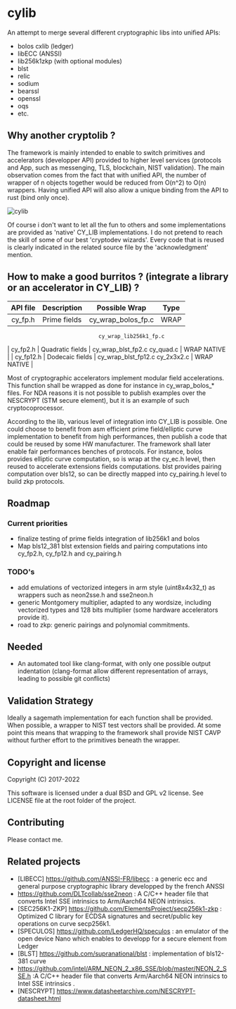# cylib
An attempt to merge several different cryptographic libs into unified APIs:
- bolos cxlib (ledger)
- libECC (ANSSI)
- lib256k1zkp (with optional modules)
- blst
- relic
- sodium
- bearssl
- openssl
- oqs
- etc.

## Why another cryptolib ?
The framework is mainly intended to enable to switch primitives and accelerators (developper API) provided to higher level services (protocols and App, such as messenging, TLS, blockchain, NIST validation). The main observation comes from the fact that with unified API, the number of wrapper of n objects together would be reduced from O(n^2) to O(n) wrappers. Having unified API will also allow a unique binding from the API to rust (bind only once). 

![cylib](https://user-images.githubusercontent.com/103030189/178018785-ea4ea373-3eff-418f-a897-f205440740b8.png)

 Of course i don't want to let all the fun to others and some implementations are provided as 'native' CY_LIB implementations. I do not pretend to reach the skill of some of our best 'cryptodev wizards'. Every code that is reused is clearly indicated in the related source file by the 'acknowledgment' mention.

## How to make a good burritos ? (integrate a library or an accelerator in CY_LIB) ?

|  API file | Description      |               Possible Wrap              |     Type    |
|:---------:|------------------|:----------------------------------------:|:-----------:|
|  cy_fp.h  | Prime fields     | cy_wrap_bolos_fp.c                       |  WRAP   |  
                                 cy_wrap_lib256k1_fp.c
|  cy_fp2.h | Quadratic fields | cy_wrap_blst_fp2.c cy_quad.c             | WRAP NATIVE |
| cy_fp12.h | Dodecaic fields  | cy_wrap_blst_fp12.c cy_2x3x2.c           | WRAP NATIVE |

Most of cryptographic accelerators implement modular field accelerations. This function shall be wrapped as done for instance in cy_wrap_bolos_* files. For NDA reasons it is not possible to publish examples over the NESCRYPT (STM secure element), but it is an example of such cryptocoprocessor.

According to the lib, various level of integration into CY_LIB is possible. One could choose to benefit from asm efficient prime field/elliptic curve implementation to benefit from high performances, then publish a code that could be reused by some HW manufacturer. The framework shall later enable fair performances benches of protocols. For instance, bolos provides elliptic curve computation, so is wrap at the cy_ec.h level, then reused to accelerate extensions fields computations. blst provides pairing computation over bls12, so can be directly mapped into cy_pairing.h level to build zkp protocols.

## Roadmap

### Current priorities
- finalize testing of prime fields integration of lib256k1 and bolos
- Map bls12_381 blst extension fields and pairing computations into cy_fp2.h, cy_fp12.h and cy_pairing.h
### TODO's 
- add emulations of vectorized integers in arm style (uint8x4x32_t) as wrappers such as neon2sse.h and sse2neon.h 
- generic Montgomery multiplier, adapted to any wordsize, including vectorized types and 128 bits multiplier (some hardware accelerators provide it).
- road to zkp: generic pairings and polynomial commitments.

## Needed
- An automated tool like clang-format, with only one possible output indentation (clang-format allow different representation of arrays, leading to possible git conflicts)

## Validation Strategy
Ideally a sagemath implementation for each function shall be provided. When possible, a wrapper to NIST test vectors shall be provided.
At some point this means that wrapping to the framework shall provide NIST CAVP without further effort to the primitives beneath the wrapper.

## Copyright and license
Copyright (C) 2017-2022

This software is licensed under a dual BSD and GPL v2 license. See LICENSE file at the root folder of the project.

## Contributing
Please contact me.

## Related projects

- [LIBECC] https://github.com/ANSSI-FR/libecc : a generic ecc and general purpose cryptographic library developped by the french ANSSI
- https://github.com/DLTcollab/sse2neon : A C/C++ header file that converts Intel SSE intrinsics to Arm/Aarch64 NEON intrinsics.
- [SEC256K1-ZKP] https://github.com/ElementsProject/secp256k1-zkp : Optimized C library for ECDSA signatures and secret/public key operations on curve secp256k1.
- [SPECULOS] https://github.com/LedgerHQ/speculos : an emulator of the open device Nano which enables to developp for a secure element from Ledger
- [BLST] https://github.com/supranational/blst : implementation of bls12-381 curve
- https://github.com/intel/ARM_NEON_2_x86_SSE/blob/master/NEON_2_SSE.h :A C/C++ header file that converts Arm/Aarch64 NEON intrinsics to Intel SSE intrinsics .
- [NESCRYPT] https://www.datasheetarchive.com/NESCRYPT-datasheet.html

